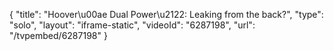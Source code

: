 {
    "title": "Hoover\u00ae Dual Power\u2122: Leaking from the back?",
    "type": "solo",
    "layout": "iframe-static",
    "videoId": "6287198",
    "url": "\/tvpembed\/6287198"
}